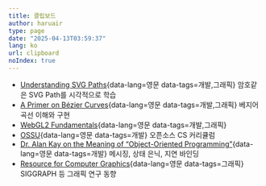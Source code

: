 ```yaml
---
title: 클립보드
author: haruair
type: page
date: "2025-04-13T03:59:37"
lang: ko
url: clipboard
noIndex: true
---
```


<div class="bookmark-tags --col-1"></div>

- [Understanding SVG Paths](https://www.nan.fyi/svg-paths){data-lang=영문 data-tags=개발,그래픽} 암호같은 SVG Path를 시각적으로 학습
- [A Primer on Bézier Curves](https://pomax.github.io/bezierinfo/){data-lang=영문 data-tags=개발,그래픽} 베지어 곡선 이해와 구현
- [WebGL2 Fundamentals](https://webgl2fundamentals.org/){data-lang=영문 data-tags=개발,그래픽}
- [OSSU](https://github.com/ossu/computer-science){data-lang=영문 data-tags=개발} 오픈소스 CS 커리큘럼
- [Dr. Alan Kay on the Meaning of “Object-Oriented Programming”](https://www.purl.org/stefan_ram/pub/doc_kay_oop_en){data-lang=영문 data-tags=개발} 메시징, 상태 은닉, 지연 바인딩
- [Resource for Computer Graphics](https://kesen.realtimerendering.com/){data-lang=영문 data-tags=그래픽} SIGGRAPH 등 그래픽 연구 동향

<!-- @template bookmarks -->
